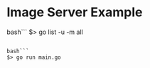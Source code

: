 Image Server Example
====================

bash```
$> go list -u -m all
```

bash```
$> go run main.go
```